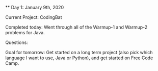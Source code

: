 ** Day 1: January 9th, 2020

Current Project: CodingBat

Completed today: Went through all of the Warmup-1 and Warmup-2 problems for Java.

Questions:

Goal for tomorrow: Get started on a long term project (also pick which language I want to use, Java or Python),
and get started on Free Code Camp.
